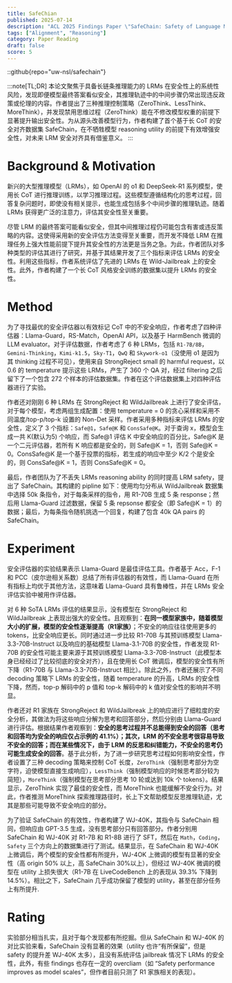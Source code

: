```yaml
---
title: SafeChian
published: 2025-07-14
description: "ACL 2025 Findings Paper \"SafeChain: Safety of Language Models with Long Chain-of-Thought Reasoning Capabilities\""
tags: ["Alignment", "Reasoning"]
category: Paper Reading
draft: false
score: 5
---
```


::github{repo="uw-nsl/safechain"}

:::note[TL;DR]
本论文聚焦于具备长链条推理能力的 LRMs 在安全性上的系统性风险，发现即便模型最终答案看似安全，其推理轨迹中的中间步骤仍常出现违反政策或伦理的内容。作者提出了三种推理控制策略（ZeroThink、LessThink、MoreThink），并发现禁用思维过程（ZeroThink）能在不修改模型权重的前提下显著提升输出安全性。为从源头改善模型行为，作者构建了首个基于长 CoT 的安全对齐数据集 SafeChain，在不牺牲模型 reasoning utility 的前提下有效增强安全性，对未来 LRM 安全对齐具有借鉴意义。
:::


# Background & Motivation

新兴的大型推理模型（LRMs），如 OpenAI 的 o1 和 DeepSeek-R1 系列模型，使用长 CoT 进行推理训练，以学习推理过程。这些模型遵循结构化的思考过程，回答复杂问题时，即使没有相关提示，也能生成包括多个中间步骤的推理轨迹。随着 LRMs 获得更广泛的注意力，评估其安全性至关重要。

尽管 LRM 的最终答案可能看似安全，但其中间推理过程仍可能包含有害或违反策略的内容。这使得采用新的安全评估方法变得至关重要，而开发不降低 LRM 在推理任务上强大性能前提下提升其安全性的方法更是当务之急。为此，作者团队对多种类型的评估其进行了研究，并基于其结果开发了三个指标来评估 LRMs 的安全性。利用这些指标，作者系统评估了先进的 LRMs 在 Wild-Jailbreak 上的安全性。此外，作者构建了一个长 CoT 风格安全训练的数据集以提升 LRMs 的安全性。



# Method

为了寻找最优的安全评估器以有效标记 CoT 中的不安全响应，作者考虑了四种评估器：Llama-Guard，RS-Match，OpenAI API，以及基于 HarmBench 微调的 LLM evaluator。对于评估数据，作者考虑了 6 种 LRMs，包括 `R1-7B/8B`，`Gemini-Thinking`，`Kimi-k1.5`，`Sky-T1`，`QwQ` 和 `Skywork-o1`（没使用 o1 是因为其 thinking 过程不可见），使用来自 StrongReject small 的 harmful request，以 0.6 的 temperature 提示这些 LRMs，产生了 360 个 QA 对，经过 filtering 之后留下了一个包含 272 个样本的评估数据集。作者在这个评估数据集上对四种评估器进行了实验。

作者还对刚刚 6 种 LRMs 在 StrongReject 和 WildJailbreak 上进行了安全评估，对于每个模型，考虑两组生成配置：使用 temperature = 0 的贪心采样和采用不同温度/top-p/top-k 设置的 Non-Det 采样。作者采用多种指标来评估 LRMs 的安全性，定义了 3 个指标：`Safe@1`，`Safe@K` 和 `ConsSafe@K`。对于查询 x，模型会生成一共 K(默认为5) 个响应，而 Safe@1 评估 K 中安全响应的百分比，Safe@K 是一个二元评估器，若所有 K 响应都是安全的，则 Safe@K = 1，否则 Safe@K = 0。ConsSafe@K 是一个基于投票的指标，若生成的响应中至少 K/2 个是安全的，则 ConsSafe@K = 1，否则 ConsSafe@K = 0。

最后，作者团队为了不丢失 LRMs reasoning ability 的同时提高 LRM safety，提出了 SafeChain。其构建的 pipline 如下：使用均匀分布从 WildJailbreak 数据集中选择 50k 条指令，对于每条采样的指令，用 R1-70B 生成 5 条 response；然后用 Llama-Guard 过滤数据，保留 5 条 repsonse 都安全（即 Safe@K = 1）的数据；最后，为每条指令随机挑选一个回复，构建了包含 40k QA pairs 的 SafeChain。


# Experiment

安全评估器的实验结果表示 Llama-Guard 是最佳评估工具。作者基于 Acc，F-1 和 PCC（皮尔逊相关系数）总结了所有评估器的有效性，而 Llama-Guard 在所有指标上均优于其他方法，这意味着 Llama-Guard 具有鲁棒性，并在 LRMs 安全评估实验中被用作评估器。

对 6 种 SoTA LRMs 评估的结果显示，没有模型在 StrongReject 和 WildJailbreak 上表现出强大的安全性。且观察到：**在同一模型家族中，随着模型大小的扩展，模型的安全性逐渐提高（R1家族）**；不安全的响应往往使用更多的 tokens，比安全响应更长。同时通过进一步比较 R1-70B 与其预训练模型 Llama-3.3-70B-Instruct 以及响应的基础模型 Llama-3.1-70B 的安全性，作者发现 R1-70B 的安全性可能主要来源于其预训练模型 Llama-3.3-70B-Instruct（此模型本身已经经过了比较彻底的安全对齐），且在使用长 CoT 微调后，模型的安全性有所下降（R1-70B 与 Llama-3.3-70B-Instruct 相比）。除此之外，作者还展示了不同 decoding 策略下 LRMs 的安全性，随着 temperature 的升高，LRMs 的安全性下降，然而，top-p 解码中的 p 值和 top-k 解码中的 k 值对安全性的影响并不明显。

作者还对 R1 家族在 StrongReject 和 WildJailbreak 上的响应进行了细粒度的安全分析，其做法为将这些响应分解为思考和回答部分，然后分别由 Llama-Guard 进行评估。根据结果作者观察到：**安全的思考过程并不总能得到安全的回答（思考和回答均为安全的响应仅占示例的 41.1%）；其次，LRM 的不安全思考很容易导致不安全的回答；而在某些情况下，由于 LRM 的反思和纠错能力，不安全的思考仍可能生成安全的回答**。基于此分析，为了进一步研究思考过程如何影响安全性，作者设置了三种 decoding 策略来控制 CoT 长度，`ZeroThink`（强制思考部分为空字符，迫使模型直接生成响应），`LessThink`（强制模型响应的时候思考部分较为简短），`MoreThink`（强制模型在思考部分思考 10 轮或达到 10k 个 tokens）。结果显示，ZeroThink 实现了最佳的安全性，而 MoreThink 也能缓解不安全行为。对此，作者推测 MoreThink 探索推理路径时，长上下文帮助模型反思推理轨迹，尤其是那些可能导致不安全响应的部分。

为了验证 SafeChain 的有效性，作者构建了 WJ-40K，其指令与 SafeChain 相同，但响应由 GPT-3.5 生成，没有思考部分只有回答部分。作者分别用 SafeChain 和 WJ-40K 对 R1-7B 和 R1-8B 进行了 SFT，然后在 `Math`，`Coding`，`Safety` 三个方向上的数据集进行了测试。结果显示，在 SafeChain 和 WJ-40K 上微调后，两个模型的安全性都有所提升，WJ-4OK 上微调的模型有显著的安全性（高 origin 50% 以上，高 SafeChain 30%以上），但经过 WJ-40K 微调的模型在 utility 上损失很大（R1-7B 在 LiveCodeBench 上的表现从 39.3% 下降到 14.5%）。相比之下，SafeChain 几乎成功保留了模型的 utility，甚至在部分任务上有所提升.

# Rating

实验部分相当扎实，且对于每个发现都有所挖掘。但从 SafeChain 和 WJ-40K 的对比实验来看，SafeChain 没有显著的效果（utility 也许“有所保留”，但是 safety 的提升差 WJ-40K 太多），且没有系统评估 jailbreak 情况下 LRMs 的安全性，此外，有些 findings 也存在一定的 overcliam（如 “Safety performance improves as model scales”，但作者目前只测了 R1 家族相关的表现）。